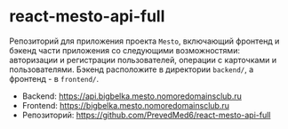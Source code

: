 # react-mesto-api-full
Репозиторий для приложения проекта `Mesto`, включающий фронтенд и бэкенд части приложения со следующими возможностями: авторизации и регистрации пользователей, операции с карточками и пользователями. Бэкенд расположите в директории `backend/`, а фронтенд - в `frontend/`.

* Backend: https://api.bigbelka.mesto.nomoredomainsclub.ru
* Frontend: https://bigbelka.mesto.nomoredomainsclub.ru
* Репозиторий: https://github.com/PrevedMed6/react-mesto-api-full
